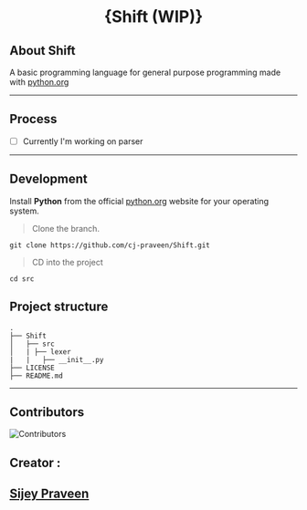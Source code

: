 <h1 align="center">{Shift (WIP)}</h1>

## About Shift

A basic programming language for general purpose programming made with [python.org](https://python.org/)
___

<!-- ## Write your First Prograrm

>  create a new `hello-world.shift` file and enter the following code and save the file
```js
print("Hello, World!")
```

## Executing the program

>  open your terminal and type the following command
```
Shift hello-world.shift
```
> If everything is fine, you’ll see the following message on the screen
```
Hello, World!
``` -->

## Process

- [ ] Currently I'm working on parser

___

<!-- ## Build

| OS/Architecture | Build |
| :---: | :---: |
| darwin/amd64 | ![passing](https://img.shields.io/badge/build-passing-brightgreen) |
| darwin/arm64 | ![passing](https://img.shields.io/badge/build-passing-brightgreen) |
| linux/amd64 | ![passing](https://img.shields.io/badge/build-passing-brightgreen) |
| linux/arm64 | ![passing](https://img.shields.io/badge/build-passing-brightgreen) |
| windows/amd64 | ![passing](https://img.shields.io/badge/build-passing-brightgreen) |
| windows/arm64 | ![passing](https://img.shields.io/badge/build-passing-brightgreen) | -->

## Development

Install **Python** from the official [python.org](https://python.org/) website for your operating system.

> Clone the branch.
```
git clone https://github.com/cj-praveen/Shift.git
```

> CD into the project
```
cd src
```

<!-- > Run the following command to build it
```
go build
``` -->

## Project structure

```
.
├── Shift
│   ├── src
│   | ├── lexer
|   |   ├── __init__.py
├── LICENSE
├── README.md
```
---
## Contributors

![Contributors](https://contributors-img.web.app/image?repo=cj-praveen/Shift) 
## Creator : 
<a href="https://github.com/cj-praveen"><h2>Sijey Praveen</h2></a>
